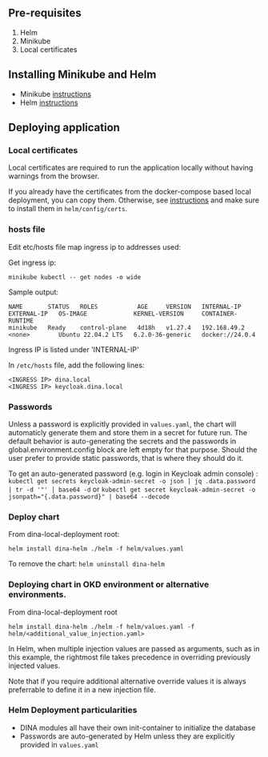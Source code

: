 ## Pre-requisites

1. Helm
2. Minikube
3. Local certificates

## Installing Minikube and Helm

 * Minikube [instructions](https://aafc-bicoe.github.io/dina-local-deployment/#_minikube)
 * Helm [instructions](https://aafc-bicoe.github.io/dina-local-deployment/#_helm)

## Deploying application

### Local certificates

Local certificates are required to run the application locally without having warnings from the browser.

If you already have the certificates from the docker-compose based local deployment, you can copy them.
Otherwise, see [instructions](https://aafc-bicoe.github.io/dina-local-deployment/#_local_certificates) and make sure to install them in `helm/config/certs`.

### hosts file

Edit etc/hosts file map ingress ip to addresses used:

Get ingress ip:

```
minikube kubectl -- get nodes -o wide
```

Sample output:
```
NAME       STATUS   ROLES           AGE     VERSION   INTERNAL-IP    EXTERNAL-IP   OS-IMAGE             KERNEL-VERSION     CONTAINER-RUNTIME
minikube   Ready    control-plane   4d18h   v1.27.4   192.168.49.2   <none>        Ubuntu 22.04.2 LTS   6.2.0-36-generic   docker://24.0.4
```
Ingress IP is listed under 'INTERNAL-IP'

In `/etc/hosts` file, add the following lines:
 
```
<INGRESS IP> dina.local
<INGRESS IP> keycloak.dina.local
```

### Passwords

Unless a password is explicitly provided in `values.yaml`, the chart will automaticly generate them and store them in a secret for future run. The default behavior is auto-generating the secrets and the passwords in global.environment.config block are left empty for that purpose. Should the user prefer to provide static passwords, that is where they should do it.

To get an auto-generated password (e.g. login in Keycloak admin console) : `kubectl get secrets keycloak-admin-secret -o json | jq .data.password | tr -d '"' | base64 -d` or `kubectl get secret keycloak-admin-secret -o jsonpath="{.data.password}" | base64 --decode`

### Deploy chart

From dina-local-deployment root:

`helm install dina-helm ./helm -f helm/values.yaml`

To remove the chart: `helm uninstall dina-helm`


### Deploying chart in OKD environment or alternative environments.

From dina-local-deployment root

`helm install dina-helm ./helm -f helm/values.yaml -f helm/<additional_value_injection.yaml>`

In Helm, when multiple injection values are passed as arguments, such as in this example, the rightmost file takes precedence in overriding previously injected values.

Note that if you require additional alternative override values it is always preferrable to define it in a new injection file.

### Helm Deployment particularities

* DINA modules all have their own init-container to initialize the database
* Passwords are auto-generated by Helm unless they are explicitly provided in `values.yaml`

